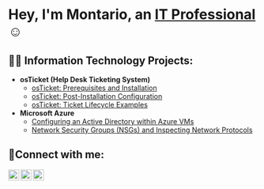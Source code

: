<h1>Hey, I'm Montario, an <a href="https://linkedin.com/in/Josh">IT Professional</a>☺</h1>

<h2>👨‍💻 Information Technology Projects:</h2>

- <b>osTicket (Help Desk Ticketing System)</b>
  - [osTicket: Prerequisites and Installation](https://github.com/MParker1987/osticket-prereqs)
  - [osTicket: Post-Installation Configuration](https://github.com/MParker1987/post-install-config)
  - [osTicket: Ticket Lifecycle Examples](https://github.com/MParker1987/Tickets-and-Ticket-Lifecycle)
- <b>Microsoft Azure</b>
  - [Configuring an Active Directory within Azure VMs](https://github.com/MParker1987/configure-ad)
  - [Network Security Groups (NSGs) and Inspecting Network Protocols](https://github.com/MParker1987/azure-network-protocols)

<h2>🤳Connect with me:</h2>

[<img align="left" alt="Josh | Twitter" width="22px" src="https://cdn.jsdelivr.net/npm/simple-icons@v3/icons/twitter.svg" />][twitter]
[<img align="left" alt="Josh | LinkedIn" width="22px" src="https://cdn.jsdelivr.net/npm/simple-icons@v3/icons/linkedin.svg" />][linkedin]
[<img align="left" alt="Josh | Instagram" width="22px" src="https://cdn.jsdelivr.net/npm/simple-icons@v3/icons/instagram.svg" />][instagram]

[twitter]: https://twitter.com/Josh
[instagram]: https://www.instagram.com/Josh
[linkedin]: https://linkedin.com/in/Josh
